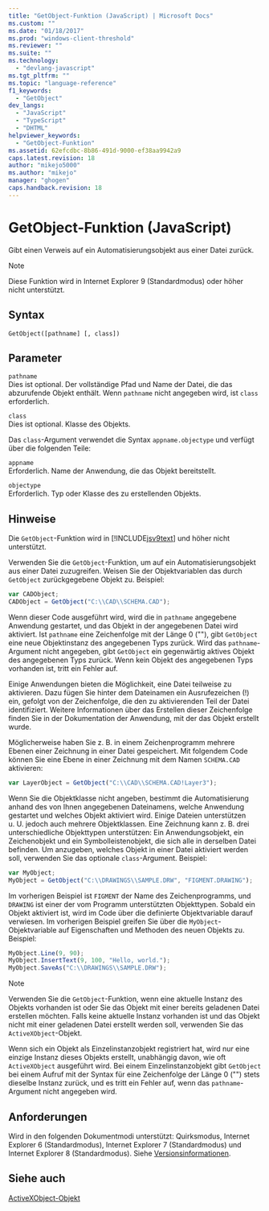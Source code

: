 ```yaml
---
title: "GetObject-Funktion (JavaScript) | Microsoft Docs"
ms.custom: ""
ms.date: "01/18/2017"
ms.prod: "windows-client-threshold"
ms.reviewer: ""
ms.suite: ""
ms.technology: 
  - "devlang-javascript"
ms.tgt_pltfrm: ""
ms.topic: "language-reference"
f1_keywords: 
  - "GetObject"
dev_langs: 
  - "JavaScript"
  - "TypeScript"
  - "DHTML"
helpviewer_keywords: 
  - "GetObject-Funktion"
ms.assetid: 62efcdbc-8b86-491d-9000-ef38aa9942a9
caps.latest.revision: 18
author: "mikejo5000"
ms.author: "mikejo"
manager: "ghogen"
caps.handback.revision: 18
---
```

# GetObject-Funktion (JavaScript)
Gibt einen Verweis auf ein Automatisierungsobjekt aus einer Datei zurück.  
  
> [!NOTE]
>  Diese Funktion wird in Internet Explorer 9 \(Standardmodus\) oder höher nicht unterstützt.  
  
## Syntax  
  
```  
GetObject([pathname] [, class])  
```  
  
## Parameter  
 `pathname`  
 Dies ist optional.  Der vollständige Pfad und Name der Datei, die das abzurufende Objekt enthält.  Wenn `pathname` nicht angegeben wird, ist `class` erforderlich.  
  
 `class`  
 Dies ist optional.  Klasse des Objekts.  
  
 Das `class`\-Argument verwendet die Syntax `appname.objectype` und verfügt über die folgenden Teile:  
  
 `appname`  
 Erforderlich.  Name der Anwendung, die das Objekt bereitstellt.  
  
 `objectype`  
 Erforderlich.  Typ oder Klasse des zu erstellenden Objekts.  
  
## Hinweise  
 Die `GetObject`\-Funktion wird in [!INCLUDE[jsv9text](../../javascript/includes/jsv9text-md.md)] und höher nicht unterstützt.  
  
 Verwenden Sie die `GetObject`\-Funktion, um auf ein Automatisierungsobjekt aus einer Datei zuzugreifen.  Weisen Sie der Objektvariablen das durch `GetObject` zurückgegebene Objekt zu.  Beispiel:  
  
```javascript  
var CADObject;  
CADObject = GetObject("C:\\CAD\\SCHEMA.CAD");  
```  
  
 Wenn dieser Code ausgeführt wird, wird die in `pathname` angegebene Anwendung gestartet, und das Objekt in der angegebenen Datei wird aktiviert.  Ist `pathname` eine Zeichenfolge mit der Länge 0 \(""\), gibt `GetObject` eine neue Objektinstanz des angegebenen Typs zurück.  Wird das `pathname`\-Argument nicht angegeben, gibt `GetObject` ein gegenwärtig aktives Objekt des angegebenen Typs zurück.  Wenn kein Objekt des angegebenen Typs vorhanden ist, tritt ein Fehler auf.  
  
 Einige Anwendungen bieten die Möglichkeit, eine Datei teilweise zu aktivieren.  Dazu fügen Sie hinter dem Dateinamen ein Ausrufezeichen \(\!\) ein, gefolgt von der Zeichenfolge, die den zu aktivierenden Teil der Datei identifiziert.  Weitere Informationen über das Erstellen dieser Zeichenfolge finden Sie in der Dokumentation der Anwendung, mit der das Objekt erstellt wurde.  
  
 Möglicherweise haben Sie z. B. in einem Zeichenprogramm mehrere Ebenen einer Zeichnung in einer Datei gespeichert.  Mit folgendem Code können Sie eine Ebene in einer Zeichnung mit dem Namen `SCHEMA.CAD` aktivieren:  
  
```javascript  
var LayerObject = GetObject("C:\\CAD\\SCHEMA.CAD!Layer3");  
```  
  
 Wenn Sie die Objektklasse nicht angeben, bestimmt die Automatisierung anhand des von Ihnen angegebenen Dateinamens, welche Anwendung gestartet und welches Objekt aktiviert wird.  Einige Dateien unterstützen u. U. jedoch auch mehrere Objektklassen.  Eine Zeichnung kann z. B. drei unterschiedliche Objekttypen unterstützen: Ein Anwendungsobjekt, ein Zeichenobjekt und ein Symbolleistenobjekt, die sich alle in derselben Datei befinden.  Um anzugeben, welches Objekt in einer Datei aktiviert werden soll, verwenden Sie das optionale `class`\-Argument.  Beispiel:  
  
```javascript  
var MyObject;  
MyObject = GetObject("C:\\DRAWINGS\\SAMPLE.DRW", "FIGMENT.DRAWING");  
```  
  
 Im vorherigen Beispiel ist `FIGMENT` der Name des Zeichenprogramms, und `DRAWING` ist einer der vom Programm unterstützten Objekttypen.  Sobald ein Objekt aktiviert ist, wird im Code über die definierte Objektvariable darauf verwiesen.  Im vorherigen Beispiel greifen Sie über die `MyObject`\-Objektvariable auf Eigenschaften und Methoden des neuen Objekts zu.  Beispiel:  
  
```javascript  
MyObject.Line(9, 90);  
MyObject.InsertText(9, 100, "Hello, world.");  
MyObject.SaveAs("C:\\DRAWINGS\\SAMPLE.DRW");  
```  
  
> [!NOTE]
>  Verwenden Sie die `GetObject`\-Funktion, wenn eine aktuelle Instanz des Objekts vorhanden ist oder Sie das Objekt mit einer bereits geladenen Datei erstellen möchten.  Falls keine aktuelle Instanz vorhanden ist und das Objekt nicht mit einer geladenen Datei erstellt werden soll, verwenden Sie das `ActiveXObject`\-Objekt.  
  
 Wenn sich ein Objekt als Einzelinstanzobjekt registriert hat, wird nur eine einzige Instanz dieses Objekts erstellt, unabhängig davon, wie oft `ActiveXObject` ausgeführt wird.  Bei einem Einzelinstanzobjekt gibt `GetObject` bei einem Aufruf mit der Syntax für eine Zeichenfolge der Länge 0 \(""\) stets dieselbe Instanz zurück, und es tritt ein Fehler auf, wenn das `pathname`\-Argument nicht angegeben wird.  
  
## Anforderungen  
 Wird in den folgenden Dokumentmodi unterstützt: Quirksmodus, Internet Explorer 6 \(Standardmodus\), Internet Explorer 7 \(Standardmodus\) und Internet Explorer 8 \(Standardmodus\).  Siehe [Versionsinformationen](../../javascript/reference/javascript-version-information.md).  
  
## Siehe auch  
 [ActiveXObject\-Objekt](../../javascript/reference/activexobject-object-javascript.md)